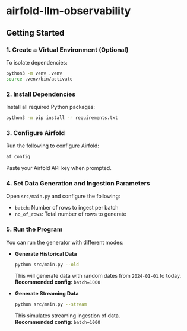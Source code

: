# airfold-llm-observability

## Getting Started

### 1. Create a Virtual Environment (Optional)

To isolate dependencies:

```bash
python3 -m venv .venv
source .venv/bin/activate
```

### 2. Install Dependencies

Install all required Python packages:

```bash
python3 -m pip install -r requirements.txt
```

### 3. Configure Airfold

Run the following to configure Airfold:

```bash
af config
```

Paste your Airfold API key when prompted.

### 4. Set Data Generation and Ingestion Parameters

Open `src/main.py` and configure the following:

- `batch`: Number of rows to ingest per batch
- `no_of_rows`: Total number of rows to generate

### 5. Run the Program

You can run the generator with different modes:

- **Generate Historical Data**

  ```bash
  python src/main.py --old
  ```

  This will generate data with random dates from `2024-01-01` to today.  
  **Recommended config**: `batch=1000`

- **Generate Streaming Data**
  ```bash
  python src/main.py --stream
  ```
  This simulates streaming ingestion of data.  
  **Recommended config**: `batch=1000`
